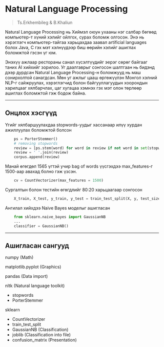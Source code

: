 # Natural Language Processing
> Ts.Erkhembileg & B.Khaliun

Natural Language Processing нь Хиймэл оюун ухааны нэг салбар бөгөөд компьютер-т хүний хэлийг ойлгох, сурах боломж олгосон. Энэ нь хэрэглэгч компьютер-тайгаа харьцахдаа заавал artificial languages болох Java, C гэх мэт хэлнүүдээр биш өөрийн хэлийг ашиглах боломжтой гэсэн үг юм. 

Энэхүү ажлаар рестораны санал хүсэлтүүдийг эерэг сөрөг байгааг таних AI хийхийг зорилоо. Уг даалгаврыг сонгосон шалтгаан нь бидэнд дээр дурдсан Natural Language Processing-н боломжууд нь маш сонирхолтой санагдсан. Мөн уг ажлыг цааш өргөжүүлэн Монгол хэлний NLP-г сайжруулах, хэрэглэгчид болон байгууллагуудын хоорондын харилцааг хялбарчлах, цаг хугацаа хэмнэх гэх мэт олон төрлөөр ашиглах боломжтой гэж бодож байна.

------------------

## Онцлох хэсгүүд

Үгийг хялбаршуулахдаа stopwords-уудыг хассанаар илүү хурдан ажиллуулах боломжтой болсон
```python
    ps = PorterStemmer()
    # removing stopwords
    review = [ps.stem(word) for word in review if not word in set(stopwords.words('english'))]
    review = ' '.join(review)
    corpus.append(review)
```

Манай өгөгдөл 1565 үгтэй учир bag of words үүсгэхдээ max_features-г 1500-аар авахад болно гэж үзсэн.
```python
    cv = CountVectorizer(max_features = 1500)
```

Сургалтын болон тестийн өгөгдлийг 80:20 харьцаагаар сонгосон
```python
    X_train, X_test, y_train, y_test = train_test_split(X, y, test_size = 0.20, random_state = 0)
```

Ангилал хийхдээ Naive Bayes моделыг ашигласан
```python
    from sklearn.naive_bayes import GaussianNB
    ...
    classifier = GaussianNB()
```

------------------

## Ашигласан сангууд
numpy (Math)

matplotlib.pyplot (Graphics)

pandas (Data import)

nltk (Natural language toolkit)

- stopwords
- PorterStemmer

sklearn
- CountVectorizer
- train_test_split
- GaussianNB (Classification)
- joblib (Classification into file)
- confusion_matrix (Presentation)

##  
